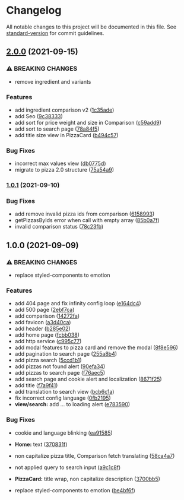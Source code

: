 # Changelog

All notable changes to this project will be documented in this file. See [standard-version](https://github.com/conventional-changelog/standard-version) for commit guidelines.

## [2.0.0](https://github.com/Allohamora/chepi-front/compare/v1.0.1...v2.0.0) (2021-09-15)

### ⚠ BREAKING CHANGES

- remove ingredient and variants

### Features

- add ingredient comparison v2 ([1c35ade](https://github.com/Allohamora/chepi-front/commits/1c35ade0ab4add138d80796264b5843bfeb74851))
- add Seo ([9c38333](https://github.com/Allohamora/chepi-front/commits/9c383331a01416e1310bb16a983d804c47e4a1e7))
- add sort for price weight and size in Comparison ([c59add9](https://github.com/Allohamora/chepi-front/commits/c59add916c67f043948522ad5e20f4122a9f8856))
- add sort to search page ([78a84f5](https://github.com/Allohamora/chepi-front/commits/78a84f5f55c855c52820282cb7163a14e7c8306a))
- add title size view in PizzaCard ([b494c57](https://github.com/Allohamora/chepi-front/commits/b494c57318194589c8c30e26348a80660d90e7a2))

### Bug Fixes

- incorrect max values view ([db0775d](https://github.com/Allohamora/chepi-front/commits/db0775dabb4efbb5493cdc51148b04f34d5f791f))
- migrate to pizza 2.0 structure ([75a54a9](https://github.com/Allohamora/chepi-front/commits/75a54a9df8b18f595cc3aa85a691e38cc765dfba))

### [1.0.1](https://github.com/Allohamora/chepi-front/compare/v1.0.0...v1.0.1) (2021-09-10)

### Bug Fixes

- add remove invalid pizza ids from comparison ([6158993](https://github.com/Allohamora/chepi-front/commits/615899372d4e75ad281fe80fa992370e52f94aa1))
- getPizzasByIds error when call with empty array ([85b0a7f](https://github.com/Allohamora/chepi-front/commits/85b0a7f91b75e364d06cff092bf30c2d6aa09c39))
- invalid comparison status ([78c23fb](https://github.com/Allohamora/chepi-front/commits/78c23fbf03e89d3cb5919367a2e57f314d3516f7))

## 1.0.0 (2021-09-09)

### ⚠ BREAKING CHANGES

- replace styled-components to emotion

### Features

- add 404 page and fix infinity config loop ([e164dc4](https://github.com/Allohamora/chepi-front/commits/e164dc4cb99fff27b2b8b14f50077f52bcd551a9))
- add 500 page ([2ebf7ca](https://github.com/Allohamora/chepi-front/commits/2ebf7cac5cde9f4d2fa53b5f4ab25d72b1c6b3e5))
- add comparison ([14272fa](https://github.com/Allohamora/chepi-front/commits/14272facf195cf1ed7433d3eadc573cce70c776c))
- add favicon ([a3d40ca](https://github.com/Allohamora/chepi-front/commits/a3d40cad3297a6180d287d931debcc6fde5dbc3b))
- add header ([b285e02](https://github.com/Allohamora/chepi-front/commits/b285e02ff98b83eab71ce756ac60816298294c6e))
- add home page ([fcbb038](https://github.com/Allohamora/chepi-front/commits/fcbb038600eb59e245d7b67506e1f72f4611f5e0))
- add http service ([c995c77](https://github.com/Allohamora/chepi-front/commits/c995c77d43a1754354d3fda8651d9c1e3dd32539))
- add modal features to pizza card and remove the modal ([8f8e596](https://github.com/Allohamora/chepi-front/commits/8f8e596a904d573c9269996f6b47b1629dac25f1))
- add pagination to search page ([255a8b4](https://github.com/Allohamora/chepi-front/commits/255a8b41acbc9dcd7229918f7ee564ca07c5aaa9))
- add pizza search ([5ccd1b1](https://github.com/Allohamora/chepi-front/commits/5ccd1b122528b22a815e1ff3f63e6de49b477708))
- add pizzas not found alert ([90efa34](https://github.com/Allohamora/chepi-front/commits/90efa347e690a8eca35245e2c4a345c4ca3b60a2))
- add pizzas to search page ([f76aec5](https://github.com/Allohamora/chepi-front/commits/f76aec556987ff28978456d92371e3b344151cd3))
- add search page and cookie alert and localization ([8671f25](https://github.com/Allohamora/chepi-front/commits/8671f2559b3bd8e1e8a4df333eec77e57caf0557))
- add title ([f7a9f41](https://github.com/Allohamora/chepi-front/commits/f7a9f41e2d5c37c0686ce4170b12ceaaa9095778))
- add translation to search view ([bcb6c1a](https://github.com/Allohamora/chepi-front/commits/bcb6c1a4dfe4049fcc4b43888fe61915c251acac))
- fix incorrect config language ([0fb2195](https://github.com/Allohamora/chepi-front/commits/0fb219567a4eb00ad92e768cef931967a4869438))
- **view/search:** add ... to loading alert ([e783590](https://github.com/Allohamora/chepi-front/commits/e7835903b15986ae791d0949a8e9bc667a87c02f))

### Bug Fixes

- cookie and language blinking ([ea91585](https://github.com/Allohamora/chepi-front/commits/ea91585b9b675a1ba8d33c1208fabf61447a5575))
- **Home:** text ([370831f](https://github.com/Allohamora/chepi-front/commits/370831fab10c03056160af6fab436efb0a03a5a1))
- non capitalize pizza title, Comparison fetch translating ([58ca4a7](https://github.com/Allohamora/chepi-front/commits/58ca4a752d92483f3cf28df4aad15d8e29f0bb1e))
- not applied query to search input ([a9c1c8f](https://github.com/Allohamora/chepi-front/commits/a9c1c8f1c39cf16e9eaedd4f3ccbce478a4e3a11))
- **PizzaCard:** title wrap, non capitalize description ([3700bb5](https://github.com/Allohamora/chepi-front/commits/3700bb5921be5460c12fff049b45dd72c59390a5))

- replace styled-components to emotion ([be4bf6f](https://github.com/Allohamora/chepi-front/commits/be4bf6f9ac30bcb3859e5670e2f7c5b874298959))
